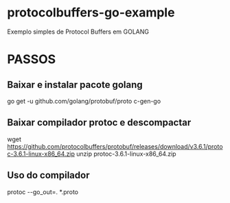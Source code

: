 # protocolbuffers-go-example
Exemplo simples de Protocol Buffers em GOLANG

# PASSOS

## Baixar e instalar pacote golang

go get -u github.com/golang/protobuf/proto
c-gen-go

## Baixar compilador protoc e descompactar

wget https://github.com/protocolbuffers/protobuf/releases/download/v3.6.1/protoc-3.6.1-linux-x86_64.zip
unzip protoc-3.6.1-linux-x86_64.zip

## Uso do compilador

protoc --go_out=. *.proto
